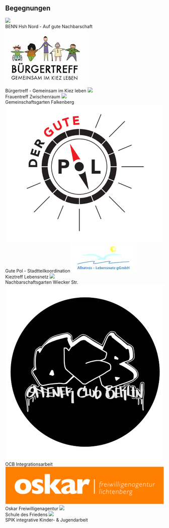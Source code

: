 ## Begegnungen

  <label class="youthclub" onclick="javascript:window.open('BENN_HSH.html', '_self')">
    <img src="/Begegnungen/Images/BENN/logo.jpg"><br><span class="notranslate">BENN Hsh Nord - Auf gute Nachbarschaft</span>
  </label>  
  <label class="youthclub" onclick="javascript:window.open('/Begegnungen/Buergertreff.html', '_self')">
    <img src="/Begegnungen/Images/Buergertreff/logo.png"><br><span class="notranslate">Bürgertreff - Gemeinsam im Kiez leben</span>
  </label>  
  <label class="youthclub" onclick="javascript:window.open('Frauentreff.html', '_self')">
    <img src="Images/Frauentreff/logo.png"><br><span class="notranslate">Frauentreff Zwischenraum</span>
  </label>  
  <label class="youthclub" onclick="javascript:window.open(HVWgarten.html', '_self')">
    <img src="/Begegnungen/Images/HVWgarten/logo.jpg"><br><span class="notranslate">Gemeinschaftsgarten Falkenberg</span>
  </label>  
  <label class="youthclub" onclick="javascript:window.open(/Begegnungen/GutePol.html', '_self')">
    <img src="/Begegnungen/Images/GutePol/GPlogo.png"><br><span class="notranslate">Gute Pol - Stadtteilkoordination</span>
  </label>
  <label class="youthclub" onclick="javascript:window.open(/Begegnungen/Kieztreff.html', '_self')">
    <img src="/Begegnungen/Images/Kieztreff/logo.jpg"><br><span class="notranslate">Kieztreff Lebensnetz</span>
  </label>  
  <label class="youthclub" onclick="javascript:window.open(/Begegnungen/(WieckerStr.html', '_self')">
    <img src="/Begegnungen/Images/WieckerStr/5.jpg"><br><span class="notranslate">Nachbarschaftsgarten Wiecker Str.</span>
  </label>  
   <label class="youthclub" onclick="javascript:window.open(OCB_Integration.md', '_self')">
    <img src="/Jugendklubs/images/Logos/offener_club_berlin.png"><br><span class="notranslate">OCB Integrationsarbeit</span>
  </label>  
  <label class="youthclub" onclick="javascript:window.open(Oskar.md', '_self')">
    <img src="/Begegnungen/Images/Oskar/logo.jpg"><br><span class="notranslate">Oskar Freiwilligenagentur</span>
  </label>  
  <label class="youthclub" onclick="javascript:window.open(SchuleFrieden.html', '_self')">
    <img src="/Begegnungen/Images/SchuleFrieden/logo.png"><br><span class="notranslate">Schule des Friedens</span>
  </label>  
  <label class="youthclub" onclick="javascript:window.open(SPIK_Integration.html', '_self')">
    <img src="/Jugendklubs/images/SPIK_JK/logo.jpg"><br><span class="notranslate">SPIK integrative Kinder- & Jugendarbeit</span>
  </label>
  
<!--
  <label class="youthclub" onclick="javascript:window.open(Willkommen.html', '_self')">
    <img src="Images/VAV/Foto_Willkommenskultur.jpg"><br><span class="notranslate">VaV Willkommensprojekte</span>
  </label>
-->







